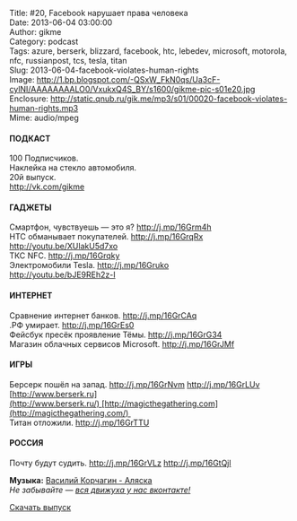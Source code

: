 Title: #20, Facebook нарушает права человека  
Date: 2013-06-04 03:00:00  
Author: gikme  
Category: podcast  
Tags: azure, berserk, blizzard, facebook, htc, lebedev, microsoft, motorola, nfc, russianpost, tcs, tesla, titan  
Slug: 2013-06-04-facebook-violates-human-rights  
Image: http://1.bp.blogspot.com/-QSxW_FkN0qs/Ua3cF-cylNI/AAAAAAAALO0/VxukxQ4S_BY/s1600/gikme-pic-s01e20.jpg  
Enclosure: http://static.qnub.ru/gik.me/mp3/s01/00020-facebook-violates-human-rights.mp3  
Mime: audio/mpeg

#### ПОДКАСТ

100 Подписчиков.   
Наклейка на стекло автомобиля.   
20й выпуск.  
<http://vk.com/gikme>

#### ГАДЖЕТЫ 

Смартфон, чувствуешь — это я? <http://j.mp/16Grm4h>  
HTC обманывает покупателей. <http://j.mp/16GrqRx>  
<http://youtu.be/XUlakU5d7xo>    
ТКС NFC. <http://j.mp/16Grqky>  
Электромобили Tesla. <http://j.mp/16Gruko>  
<http://youtu.be/bJE9REh2z-I>

#### ИНТЕРНЕТ

Сравнение интернет банков. <http://j.mp/16GrCAq>  
.РФ умирает. <http://j.mp/16GrEs0>  
Фейсбук пресёк проявление Тёмы. <http://j.mp/16GrG34>  
Магазин облачных сервисов Microsoft. <http://j.mp/16GrJMf>

#### ИГРЫ

Берсерк пошёл на запад. <http://j.mp/16GrNvm> <http://j.mp/16GrLUv>  
[http://www.berserk.ru](http://www.berserk.ru/) [http://magicthegathering.com](http://magicthegathering.com/)   
Титан отложили. <http://j.mp/16GrTTU> 

#### РОССИЯ 

Почту будут судить. <http://j.mp/16GrVLz> <http://j.mp/16GtQjl>

**Музыка:** [Василий Корчагин - Аляска](http://vk.com/bacc3)  
*Не забывайте — [вся движуха у нас вконтакте!](http://vk.com/gikme)*

[Скачать выпуск](http://static.qnub.ru/gik.me/mp3/s01/00020-facebook-violates-human-rights.mp3)

